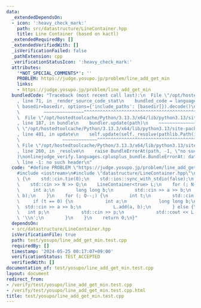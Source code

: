 ```yaml
---
data:
  _extendedDependsOn:
  - icon: ':heavy_check_mark:'
    path: src/datastructure/LineContainer.hpp
    title: Line Container (based on kactl)
  _extendedRequiredBy: []
  _extendedVerifiedWith: []
  _isVerificationFailed: false
  _pathExtension: cpp
  _verificationStatusIcon: ':heavy_check_mark:'
  attributes:
    '*NOT_SPECIAL_COMMENTS*': ''
    PROBLEM: https://judge.yosupo.jp/problem/line_add_get_min
    links:
    - https://judge.yosupo.jp/problem/line_add_get_min
  bundledCode: "Traceback (most recent call last):\n  File \"/opt/hostedtoolcache/Python/3.13.3/x64/lib/python3.13/site-packages/onlinejudge_verify/documentation/build.py\"\
    , line 71, in _render_source_code_stat\n    bundled_code = language.bundle(stat.path,\
    \ basedir=basedir, options={'include_paths': [basedir]}).decode()\n          \
    \         ~~~~~~~~~~~~~~~^^^^^^^^^^^^^^^^^^^^^^^^^^^^^^^^^^^^^^^^^^^^^^^^^^^^^^^^^^^^^^^^^^\n\
    \  File \"/opt/hostedtoolcache/Python/3.13.3/x64/lib/python3.13/site-packages/onlinejudge_verify/languages/cplusplus.py\"\
    , line 187, in bundle\n    bundler.update(path)\n    ~~~~~~~~~~~~~~^^^^^^\n  File\
    \ \"/opt/hostedtoolcache/Python/3.13.3/x64/lib/python3.13/site-packages/onlinejudge_verify/languages/cplusplus_bundle.py\"\
    , line 401, in update\n    self.update(self._resolve(pathlib.Path(included), included_from=path))\n\
    \                ~~~~~~~~~~~~~^^^^^^^^^^^^^^^^^^^^^^^^^^^^^^^^^^^^^^^^^^^^\n \
    \ File \"/opt/hostedtoolcache/Python/3.13.3/x64/lib/python3.13/site-packages/onlinejudge_verify/languages/cplusplus_bundle.py\"\
    , line 260, in _resolve\n    raise BundleErrorAt(path, -1, \"no such header\"\
    )\nonlinejudge_verify.languages.cplusplus_bundle.BundleErrorAt: datastructure/LineContainer.hpp:\
    \ line -1: no such header\n"
  code: "#define PROBLEM \"https://judge.yosupo.jp/problem/line_add_get_min\"\n\n\
    #include <iostream>\n#include \"datastructure/LineContainer.hpp\"\n\nint main()\
    \ {\n    std::cin.tie(0);\n    std::ios::sync_with_stdio(false);\n    int N, Q;\n\
    \    std::cin >> N >> Q;\n    LineContainer<true> L;\n    for (; N--;) {\n   \
    \     int a;\n        long long b;\n        std::cin >> a >> b;\n        L.add(a,\
    \ b);\n    }\n    for (; Q--;) {\n        int t;\n        std::cin >> t;\n   \
    \     if (t == 0) {\n            int a;\n            long long b;\n          \
    \  std::cin >> a >> b;\n            L.add(a, b);\n        } else {\n         \
    \   int p;\n            std::cin >> p;\n            std::cout << L.query(p) <<\
    \ '\\n';\n        }\n    }\n    return 0;\n}"
  dependsOn:
  - src/datastructure/LineContainer.hpp
  isVerificationFile: true
  path: test/yosupo/line_add_get_min.test.cpp
  requiredBy: []
  timestamp: '2024-05-25 00:17:07+09:00'
  verificationStatus: TEST_ACCEPTED
  verifiedWith: []
documentation_of: test/yosupo/line_add_get_min.test.cpp
layout: document
redirect_from:
- /verify/test/yosupo/line_add_get_min.test.cpp
- /verify/test/yosupo/line_add_get_min.test.cpp.html
title: test/yosupo/line_add_get_min.test.cpp
---
```

